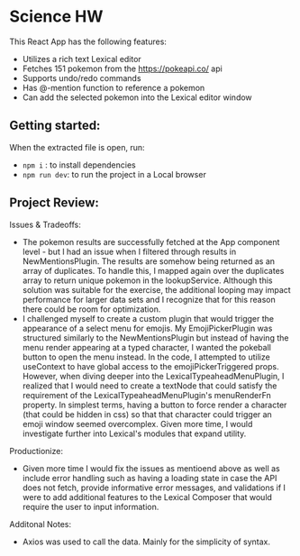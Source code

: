 # Science HW
This React App has the following features:
- Utilizes a rich text Lexical editor
- Fetches 151 pokemon from the https://pokeapi.co/ api
- Supports undo/redo commands
- Has @-mention function to reference a pokemon
- Can add the selected pokemon into the Lexical editor window


## Getting started:
When the extracted file is open, run:
- `npm i` : to install dependencies
- `npm run dev`: to run the project in a Local browser


## Project Review:
Issues & Tradeoffs:
- The pokemon results are successfully fetched at the App component level - but I had an issue when I filtered through results in NewMentionsPlugin. The results are somehow being returned as an array of duplicates. To handle this, I mapped again over the duplicates array to return unique pokemon in the lookupService. Although this solution was suitable for the exercise, the additional looping may impact performance for larger data sets and I recognize that for this reason there could be room for optimization. 
- I challenged myself to create a custom plugin that would trigger the appearance of a select menu for emojis. My EmojiPickerPlugin was structured similarly to the NewMentionsPlugin but instead of having the menu render appearing at a typed character, I wanted the pokeball button to open the menu instead. In the code, I attempted to utilize useContext to have global access to the emojiPickerTriggered props. However, when diving deeper into the LexicalTypeaheadMenuPlugin, I realized that I would need to create a textNode that could satisfy the requirement of the LexicalTypeaheadMenuPlugin's menuRenderFn property. In simplest terms, having a button to force render a character (that could be hidden in css) so that that character could trigger an emoji window seemed overcomplex. Given more time, I would investigate further into Lexical's modules that expand utility.

Productionize:
- Given more time I would fix the issues as mentioend above as well as include error handling such as having a loading state in case the API does not fetch, provide informative error messages, and validations if I were to add additional features to the Lexical Composer that would require the user to input information. 

Additonal Notes:
- Axios was used to call the data. Mainly for the simplicity of syntax. 